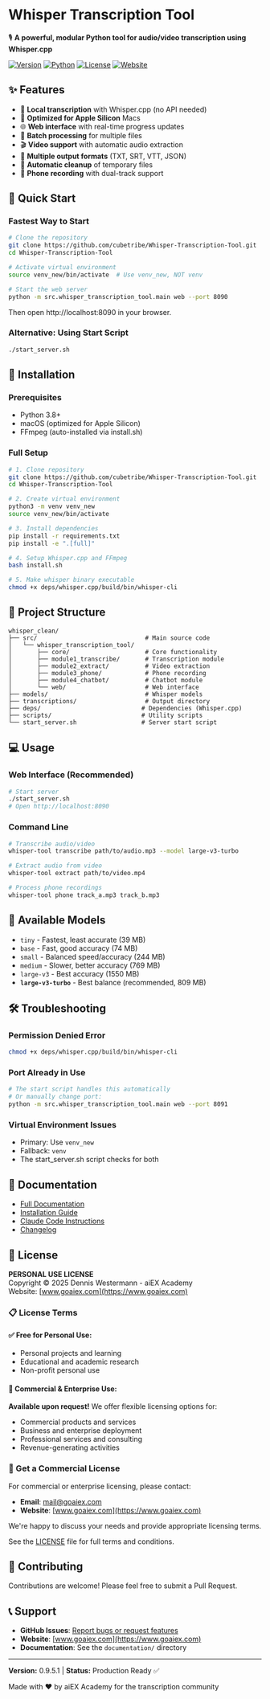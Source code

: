 # Whisper Transcription Tool

🎙️ **A powerful, modular Python tool for audio/video transcription using Whisper.cpp**

[![Version](https://img.shields.io/badge/version-0.9.5.1-blue.svg)](https://github.com/cubetribe/Whisper-Transcription-Tool)
[![Python](https://img.shields.io/badge/python-3.8%2B-green.svg)](https://www.python.org/)
[![License](https://img.shields.io/badge/license-Personal%20Use%20%7C%20Commercial%20on%20Request-orange.svg)](LICENSE)
[![Website](https://img.shields.io/badge/website-goaiex.com-orange.svg)](https://www.goaiex.com)

## ✨ Features

- 🚀 **Local transcription** with Whisper.cpp (no API needed)
- 🍎 **Optimized for Apple Silicon** Macs
- 🌐 **Web interface** with real-time progress updates
- 📁 **Batch processing** for multiple files
- 🎬 **Video support** with automatic audio extraction
- 📄 **Multiple output formats** (TXT, SRT, VTT, JSON)
- 🧹 **Automatic cleanup** of temporary files
- 🎯 **Phone recording** with dual-track support

## 🚀 Quick Start

### Fastest Way to Start
```bash
# Clone the repository
git clone https://github.com/cubetribe/Whisper-Transcription-Tool.git
cd Whisper-Transcription-Tool

# Activate virtual environment
source venv_new/bin/activate  # Use venv_new, NOT venv

# Start the web server
python -m src.whisper_transcription_tool.main web --port 8090
```

Then open http://localhost:8090 in your browser.

### Alternative: Using Start Script
```bash
./start_server.sh
```

## 🔧 Installation

### Prerequisites
- Python 3.8+
- macOS (optimized for Apple Silicon)
- FFmpeg (auto-installed via install.sh)

### Full Setup
```bash
# 1. Clone repository
git clone https://github.com/cubetribe/Whisper-Transcription-Tool.git
cd Whisper-Transcription-Tool

# 2. Create virtual environment
python3 -m venv venv_new
source venv_new/bin/activate

# 3. Install dependencies
pip install -r requirements.txt
pip install -e ".[full]"

# 4. Setup Whisper.cpp and FFmpeg
bash install.sh

# 5. Make whisper binary executable
chmod +x deps/whisper.cpp/build/bin/whisper-cli
```

## 📁 Project Structure

```
whisper_clean/
├── src/                              # Main source code
│   └── whisper_transcription_tool/
│       ├── core/                     # Core functionality
│       ├── module1_transcribe/       # Transcription module
│       ├── module2_extract/          # Video extraction
│       ├── module3_phone/            # Phone recording
│       ├── module4_chatbot/          # Chatbot module
│       └── web/                      # Web interface
├── models/                           # Whisper models
├── transcriptions/                   # Output directory
├── deps/                            # Dependencies (Whisper.cpp)
├── scripts/                         # Utility scripts
└── start_server.sh                  # Server start script
```

## 💻 Usage

### Web Interface (Recommended)
```bash
# Start server
./start_server.sh
# Open http://localhost:8090
```

### Command Line
```bash
# Transcribe audio/video
whisper-tool transcribe path/to/audio.mp3 --model large-v3-turbo

# Extract audio from video
whisper-tool extract path/to/video.mp4

# Process phone recordings
whisper-tool phone track_a.mp3 track_b.mp3
```

## 🎯 Available Models

- `tiny` - Fastest, least accurate (39 MB)
- `base` - Fast, good accuracy (74 MB)
- `small` - Balanced speed/accuracy (244 MB)
- `medium` - Slower, better accuracy (769 MB)
- `large-v3` - Best accuracy (1550 MB)
- **`large-v3-turbo`** - Best balance (recommended, 809 MB)

## 🛠️ Troubleshooting

### Permission Denied Error
```bash
chmod +x deps/whisper.cpp/build/bin/whisper-cli
```

### Port Already in Use
```bash
# The start script handles this automatically
# Or manually change port:
python -m src.whisper_transcription_tool.main web --port 8091
```

### Virtual Environment Issues
- Primary: Use `venv_new`
- Fallback: `venv`
- The start_server.sh script checks for both

## 📖 Documentation

- [Full Documentation](documentation/README.md)
- [Installation Guide](documentation/INSTALLATION.md)
- [Claude Code Instructions](CLAUDE.md)
- [Changelog](CHANGELOG.md)

## 🔐 License

**PERSONAL USE LICENSE**  
Copyright © 2025 Dennis Westermann - aiEX Academy  
Website: [www.goaiex.com](https://www.goaiex.com)

### 📋 License Terms

#### ✅ Free for Personal Use:
- Personal projects and learning
- Educational and academic research
- Non-profit personal use

#### 💼 Commercial & Enterprise Use:
**Available upon request!** We offer flexible licensing options for:
- Commercial products and services
- Business and enterprise deployment
- Professional services and consulting
- Revenue-generating activities

### 📧 Get a Commercial License

For commercial or enterprise licensing, please contact:
- **Email**: mail@goaiex.com
- **Website**: [www.goaiex.com](https://www.goaiex.com)

We're happy to discuss your needs and provide appropriate licensing terms.

See the [LICENSE](LICENSE) file for full terms and conditions.

## 🤝 Contributing

Contributions are welcome! Please feel free to submit a Pull Request.

## 📞 Support

- **GitHub Issues**: [Report bugs or request features](https://github.com/cubetribe/Whisper-Transcription-Tool/issues)
- **Website**: [www.goaiex.com](https://www.goaiex.com)
- **Documentation**: See the `documentation/` directory

---

**Version:** 0.9.5.1 | **Status:** Production Ready ✅

Made with ❤️ by aiEX Academy for the transcription community